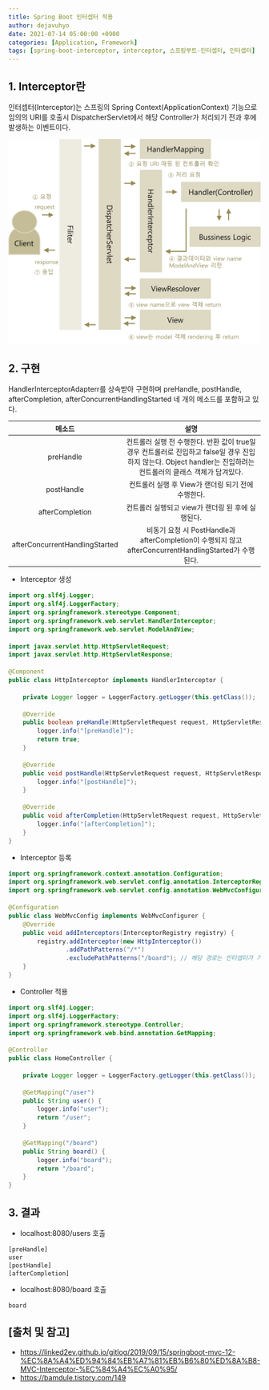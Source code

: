 ```yaml
---
title: Spring Boot 인터셉터 적용
author: dejavuhyo
date: 2021-07-14 05:00:00 +0900
categories: [Application, Framework]
tags: [spring-boot-interceptor, interceptor, 스프링부트-인터셉터, 인터셉터]
---
```


## 1. Interceptor란
인터셉터(Interceptor)는 스프링의 Spring Context(ApplicationContext) 기능으로 임의의 URI를 호출시 DispatcherServlet에서 해당 Controller가 처리되기 전과 후에 발생하는 이벤트이다.

![interceptor](/assets/img/2021-07-14-spring-boot-interceptor/interceptor.png)

## 2. 구현
HandlerInterceptorAdapterr를 상속받아 구현하며 preHandle, postHandle, afterCompletion, afterConcurrentHandlingStarted 네 개의 메소드를 포함하고 있다.

| 메소드 | 설명 |
|:-----:|:-----:|
| preHandle | 컨트롤러 실행 전 수행한다. 반환 값이 true일 경우 컨트롤러로 진입하고 false일 경우 진입하지 않는다. Object handler는 진입하려는 컨트롤러의 클래스 객체가 담겨있다. |
| postHandle | 컨트롤러 실행 후 View가 랜더링 되기 전에 수행한다. |
| afterCompletion | 컨트롤러 실행되고 view가 랜더링 된 후에 실행된다. |
| afterConcurrentHandlingStarted | 비동기 요청 시 PostHandle과 afterCompletion이 수행되지 않고 afterConcurrentHandlingStarted가 수행된다. |

* Interceptor 생성

```java
import org.slf4j.Logger;
import org.slf4j.LoggerFactory;
import org.springframework.stereotype.Component;
import org.springframework.web.servlet.HandlerInterceptor;
import org.springframework.web.servlet.ModelAndView;

import javax.servlet.http.HttpServletRequest;
import javax.servlet.http.HttpServletResponse;

@Component
public class HttpInterceptor implements HandlerInterceptor {

    private Logger logger = LoggerFactory.getLogger(this.getClass());

    @Override
    public boolean preHandle(HttpServletRequest request, HttpServletResponse response, Object handler) throws Exception {
        logger.info("[preHandle]");
        return true;
    }

    @Override
    public void postHandle(HttpServletRequest request, HttpServletResponse response, Object handler, ModelAndView modelAndView) throws Exception {
        logger.info("[postHandle]");
    }

    @Override
    public void afterCompletion(HttpServletRequest request, HttpServletResponse response, Object object, Exception ex) throws Exception {
        logger.info("[afterCompletion]");
    }
}
```

* Interceptor 등록

```java
import org.springframework.context.annotation.Configuration;
import org.springframework.web.servlet.config.annotation.InterceptorRegistry;
import org.springframework.web.servlet.config.annotation.WebMvcConfigurer;

@Configuration
public class WebMvcConfig implements WebMvcConfigurer {
    @Override
    public void addInterceptors(InterceptorRegistry registry) {
        registry.addInterceptor(new HttpInterceptor())
                .addPathPatterns("/*")
                .excludePathPatterns("/board"); // 해당 경로는 인터셉터가 가로채지 않는다.
    }
}
```

* Controller 적용

```java
import org.slf4j.Logger;
import org.slf4j.LoggerFactory;
import org.springframework.stereotype.Controller;
import org.springframework.web.bind.annotation.GetMapping;

@Controller
public class HomeController {

    private Logger logger = LoggerFactory.getLogger(this.getClass());

    @GetMapping("/user")
    public String user() {
        logger.info("user");
        return "/user";
    }

    @GetMapping("/board")
    public String board() {
        logger.info("board");
        return "/board";
    }
}
```

## 3. 결과

* localhost:8080/users 호출

```text
[preHandle]
user
[postHandle]
[afterCompletion]
```

* localhost:8080/board 호출

```text
board
```

## [출처 및 참고]
* <https://linked2ev.github.io/gitlog/2019/09/15/springboot-mvc-12-%EC%8A%A4%ED%94%84%EB%A7%81%EB%B6%80%ED%8A%B8-MVC-Interceptor-%EC%84%A4%EC%A0%95/>
* <https://bamdule.tistory.com/149>
